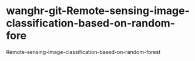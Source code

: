 # wanghr-git-Remote-sensing-image-classification-based-on-random-fore
Remote-sensing-image-classification-based-on-random-forest
